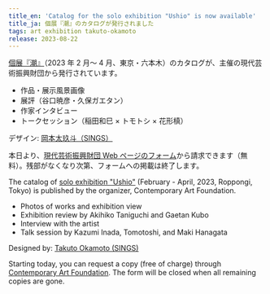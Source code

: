 ```yaml
---
title_en: 'Catalog for the solo exhibition "Ushio" is now available'
title_ja: 個展『潮』のカタログが発行されました
tags: art exhibition takuto-okamoto
release: 2023-08-22
---
```


[個展『潮』](/events/caf-ushio)（2023 年 2 月～ 4 月、東京・六本木）のカタログが、主催の現代芸術振興財団から発行されています。

- 作品・展示風景画像
- 展評（谷口暁彦・久保ガエタン）
- 作家インタビュー
- トークセッション（稲田和巳 × トモトシ × 花形槙）

デザイン: [岡本太玖斗（SINGS）](https://takuto-okamoto.com/)

本日より、[現代芸術振興財団 Web ページのフォーム](https://gendai-art.org/catalog/)から請求できます（無料）。残部がなくなり次第、フォームへの掲載は終了します。

The catalog of [solo exhibition "Ushio"](/events/caf-ushio) (February - April, 2023, Roppongi, Tokyo) is published by the organizer, Contemporary Art Foundation.

- Photos of works and exhibition view
- Exhibition review by Akihiko Taniguchi and Gaetan Kubo
- Interview with the artist
- Talk session by Kazumi Inada, Tomotoshi, and Maki Hanagata

Designed by: [Takuto Okamoto (SINGS)](https://takuto-okamoto.com/)

Starting today, you can request a copy (free of charge) through [Contemporary Art Foundation](https://gendai-art.org/catalog/). The form will be closed when all remaining copies are gone.
